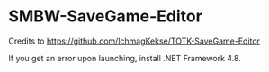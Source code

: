 # SMBW-SaveGame-Editor
Credits to https://github.com/lchmagKekse/TOTK-SaveGame-Editor

If you get an error upon launching, install .NET Framework 4.8.
